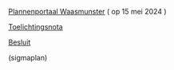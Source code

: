  [Plannenportaal Waasmunster](https://www.arcgis.com/apps/View/index.html?appid=6f56a21894e34a17975309195551d1a8)
 ( op 15 mei 2024 )

 [Toelichtingsnota](best/RUP_SIGMAPLAN_WAASMUNSTER_2010_toelichtingsnota.pdf)

 [Besluit](best/RUP_SIGMAPLAN_WAASMUNSTER_2010_besluit.pdf)

 (sigmaplan)
 
